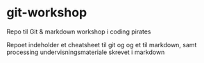 # git-workshop
Repo til Git &amp; markdown workshop i coding pirates

Repoet indeholder et cheatsheet til git og og et til markdown, samt processing
undervisningsmateriale skrevet i markdown

